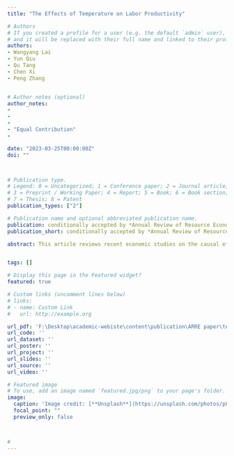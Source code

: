 ```yaml
---
title: "The Effects of Temperature on Labor Productivity"

# Authors
# If you created a profile for a user (e.g. the default `admin` user), write the username (folder name) here 
# and it will be replaced with their full name and linked to their profile.
authors:
- Wangyang Lai
- Yun Qiu
- Qu Tang
- Chen Xi
- Peng Zhang


# Author notes (optional)
author_notes:
-
-
- 
- "Equal Contribution"
-

date: "2023-03-25T00:00:00Z"
doi: ""



# Publication type.
# Legend: 0 = Uncategorized; 1 = Conference paper; 2 = Journal article;
# 3 = Preprint / Working Paper; 4 = Report; 5 = Book; 6 = Book section;
# 7 = Thesis; 8 = Patent
publication_types: ["2"]

# Publication name and optional abbreviated publication name.
publication: conditionally accepted by *Annual Review of Resource Economics*
publication_short: conditionally accepted by *Annual Review of Resource Economics*

abstract: This article reviews recent economic studies on the causal effects of temperature on labor productivity. The negative effects of extreme temperatures are widespread, and the magnitudes of the impact differ across social and economic factors. In addition to physical outputs, extreme temperatures also impair mental productivity, including cognition and learning. In-utero exposure  to extreme temperatures has profound effects on human development. While the literature has detected various adaptation strategies, the conclusions are mixed. We discuss some limitations of existing studies and propose several directions for future research.


tags: []

# Display this page in the Featured widget?
featured: true

# Custom links (uncomment lines below)
# links:
# - name: Custom Link
#   url: http://example.org

url_pdf: 'F:\Desktop\academic-webiste\content\publication\ARRE paper\temperature and labor.pdf'
url_code: ''
url_dataset: ''
url_poster: ''
url_project: ''
url_slides: ''
url_source: ''
url_video: ''

# Featured image
# To use, add an image named `featured.jpg/png` to your page's folder. 
image:
  caption: 'Image credit: [**Unsplash**](https://unsplash.com/photos/pLCdAaMFLTE)'
  focal_point: ""
  preview_only: false



#
---
```

